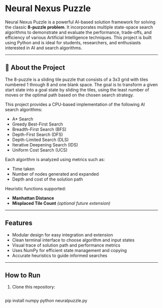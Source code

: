 #  Neural Nexus Puzzle

Neural Nexus Puzzle is a powerful AI-based solution framework for solving the classic **8-puzzle problem**. It incorporates multiple state-space search algorithms to demonstrate and evaluate the performance, trade-offs, and efficiency of various Artificial Intelligence techniques. This project is built using Python and is ideal for students, researchers, and enthusiasts interested in AI and search algorithms.

---

## 🧩 About the Project

The 8-puzzle is a sliding tile puzzle that consists of a 3x3 grid with tiles numbered 1 through 8 and one blank space. The goal is to transform a given start state into a goal state by sliding the tiles, using the least number of moves or the optimal path based on the chosen search strategy.

This project provides a CPU-based implementation of the following AI search algorithms:

- A* Search
-  Greedy Best-First Search
-  Breadth-First Search (BFS)
-  Depth-First Search (DFS)
-  Depth-Limited Search (DLS)
-  Iterative Deepening Search (IDS)
-  Uniform Cost Search (UCS)

Each algorithm is analyzed using metrics such as:
- Time taken
- Number of nodes generated and expanded
- Depth and cost of the solution path

Heuristic functions supported:
- **Manhattan Distance**
- **Misplaced Tile Count** *(optional future extension)*

---

## Features

- Modular design for easy integration and extension
- Clean terminal interface to choose algorithm and input states
- Visual trace of solution path and performance metrics
- Uses NumPy for efficient state management and copying
- Accurate heuristics to guide informed searches

---

##  How to Run

1. Clone this repository:
   ```bash
  pip install numpy
python neuralpuzzle.py



